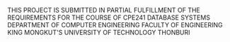 THIS PROJECT IS SUBMITTED IN PARTIAL FULFILLMENT OF THE REQUIREMENTS FOR THE COURSE OF CPE241 DATABASE SYSTEMS
DEPARTMENT OF COMPUTER ENGINEERING
FACULTY OF ENGINEERING
KING MONGKUT'S UNIVERSITY OF TECHNOLOGY THONBURI
